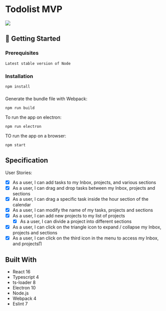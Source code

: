 # Todolist MVP
![](todolist-demo.gif)

## 🚀 Getting Started

### Prerequisites
```
Latest stable version of Node
```
### Installation

```
npm install
```
###
Generate the bundle file with Webpack:
```
npm run build
```
To run the app on electron:
```
npm run electron
```
TO run the app on a browser:
```
npm start
```
## Specification
User Stories:
  * [X] As a user, I can add tasks to my Inbox, projects, and various sections
  * [X] As a user, I can drag and drop tasks between my Inbox, projects and sections
  * [X] As a user, I can drag a specific task inside the hour section of the calendar
  * [X] As a user, I can modify the name of my tasks, projects and sections
  * [X] As a user, I can add new projects to my list of projects
    * [X] As a user, I can divide a project into different sections
  * [X] As a user, I can click on the triangle icon to expand / collapse my Inbox, projects and sections
  * [X] As a user, I can click on the third icon in the menu to access my Inbox, and projects∏

## Built With
* React 16
* Typescript 4
* ts-loader 8
* Electron 10
* Node.js
* Webpack 4
* Eslint 7
